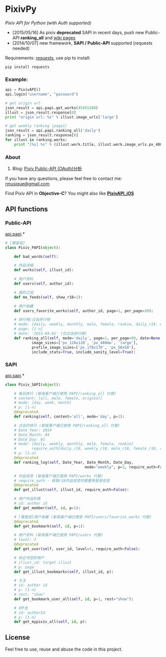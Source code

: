 PixivPy
======
_Pixiv API for Python (with Auth supported)_

* [2015/05/16] As pixiv **deprecated** SAPI in recent days, push new Public-API **ranking_all** and [wiki pages](https://github.com/upbit/pixivpy/wiki)
* [2014/10/07] new framework, **SAPI / Public-API** supported (requests needed)

Requirements: [requests](https://pypi.python.org/pypi/requests), use pip to install:

~~~~
pip install requests
~~~~

### Example:

~~~~~ python
api = PixivAPI()
api.login("username", "password")

# get origin url
json_result = api.papi.get_works(45455208)
illust = json_result.response[0]
print "origin url: %s" % illust.image_urls['large']

# get weekly ranking (page1)
json_result = api.papi.ranking_all('daily')
ranking = json_result.response[0]
for illust in ranking.works:
	print "[%s] %s" % (illust.work.title, illust.work.image_urls.px_480mw)
~~~~~

### About

1. Blog: [Pixiv Public-API (OAuth)分析](http://blog.imaou.com/opensource/2014/10/09/pixiv_api_for_ios_update.html)

If you have any questions, please feel free to contact me: rmusique@gmail.com

Find Pixiv API in **Objective-C**? You might also like [**PixivAPI_iOS**](https://github.com/upbit/PixivAPI_iOS)

## API functions

### Public-API

[api.papi](https://github.com/upbit/pixivpy/blob/master/pixivpy2/papi.py).*

~~~~~ python
# [需鉴权]
class Pixiv_PAPI(object):

	def bad_words(self):

	# 作品详细
	def works(self, illust_id):

	# 用户资料
	def users(self, author_id):

	# 我的订阅
	def me_feeds(self, show_r18=1):

	# 用户收藏
	def users_favorite_works(self, author_id, page=1, per_page=30):

	# 排行榜/过去排行榜
	# mode: [daily, weekly, monthly, male, female, rookie, daily_r18, weekly_r18, male_r18, female_r18, r18g]
	# page: [1-n]
	# date: '2015-04-01' (仅过去排行榜)
	def ranking_all(self, mode='daily', page=1, per_page=50, date=None,
			image_sizes=['px_128x128', 'px_480mw', 'large'],
			profile_image_sizes=['px_170x170', 'px_50x50'],
			include_stats=True, include_sanity_level=True):
~~~~~

### SAPI

[api.sapi](https://github.com/upbit/pixivpy/blob/master/pixivpy2/sapi.py).*

~~~~~ python
class Pixiv_SAPI(object):

	# 每日排行 (新版客户端已使用 PAPI/ranking_all 代替)
	# content: [all, male, female, original]
	# mode: [day, week, month]
	# p: [1-n]
	@deprecated
	def ranking(self, content='all', mode='day', p=1):

	# 过去的排行 (新版客户端已使用 PAPI/ranking_all 代替)
	# Date_Year: 2014
	# Date_Month: 04
	# Date_Day: 01
	# mode: [daily, weekly, monthly, male, female, rookie]
	#       require_auth[daily_r18, weekly_r18, male_r18, female_r18, r18g]
	# p: [1-n]
	@deprecated
	def ranking_log(self, Date_Year, Date_Month, Date_Day,
									mode="weekly", p=1, require_auth=False):

	# 作品信息 (新版客户端已使用 PAPI/works 代替)
	# require_auth - 获取r18作品信息时需要带登录信息
	@deprecated
	def get_illust(self, illust_id, require_auth=False):

	# 用户作品列表
	# id: author id
	def get_member(self, id, p=1):

	# [需鉴权]用户收藏 (新版客户端已使用 PAPI/users/favorite_works 代替)
	@deprecated
	def get_bookmark(self, id, p=1):

	# 用户资料 (新版客户端已使用 PAPI/users 代替)
	# level: 3
	@deprecated
	def get_user(self, user_id, level=3, require_auth=False):

	# 标记书签的用户
	# illust_id: target illust
	# p: page
	def get_illust_bookmarks(self, illust_id, p):

	# 关注
	# id: author id
	# p: [1-n]
	# rest: "show"
	def get_bookmark_user_all(self, id, p=1, rest="show"):

	# 好P友
	# id: authorId
	# p: [1-n]
	def get_mypixiv_all(self, id, p):
~~~~~

## License

Feel free to use, reuse and abuse the code in this project.
